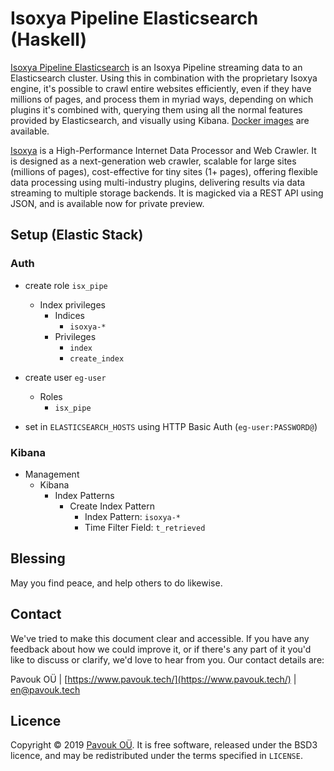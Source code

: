 # Isoxya Pipeline Elasticsearch (Haskell)

[Isoxya Pipeline Elasticsearch](https://github.com/pavouk-0/isoxya-pipeline-elasticsearch-hs) is an Isoxya Pipeline streaming data to an Elasticsearch cluster. Using this in combination with the proprietary Isoxya engine, it's possible to crawl entire websites efficiently, even if they have millions of pages, and process them in myriad ways, depending on which plugins it's combined with, querying them using all the normal features provided by Elasticsearch, and visually using Kibana. [Docker images](https://hub.docker.com/r/pavouk0/isoxya-pipeline-elasticsearch) are available.

[Isoxya](https://www.pavouk.tech/category/isoxya/) is a High-Performance Internet Data Processor and Web Crawler. It is designed as a next-generation web crawler, scalable for large sites (millions of pages), cost-effective for tiny sites (1+ pages), offering flexible data processing using multi-industry plugins, delivering results via data streaming to multiple storage backends. It is magicked via a REST API using JSON, and is available now for private preview.


## Setup (Elastic Stack)

### Auth

- create role `isx_pipe`
  - Index privileges
    - Indices
      - `isoxya-*`
    - Privileges
      - `index`
      - `create_index`

- create user `eg-user`
  - Roles
    - `isx_pipe`

- set in `ELASTICSEARCH_HOSTS` using HTTP Basic Auth (`eg-user:PASSWORD@`)

### Kibana

- Management
  - Kibana
    - Index Patterns
      - Create Index Pattern
        - Index Pattern: `isoxya-*`
        - Time Filter Field: `t_retrieved`


## Blessing

May you find peace, and help others to do likewise.


## Contact

We've tried to make this document clear and accessible. If you have any feedback about how we could improve it, or if there's any part of it you'd like to discuss or clarify, we'd love to hear from you. Our contact details are:

Pavouk OÜ | [https://www.pavouk.tech/](https://www.pavouk.tech/) | [en@pavouk.tech](mailto:en@pavouk.tech)


## Licence

Copyright © 2019 [Pavouk OÜ](https://www.pavouk.tech/). It is free software, released under the BSD3 licence, and may be redistributed under the terms specified in `LICENSE`.
